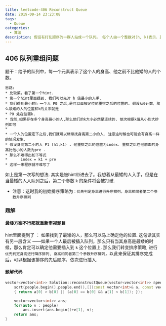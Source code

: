 ```yaml
---
title: leetcode-406 Reconstruct Queue
date: 2019-09-14 23:23:08
tags: 
  - Queue
categories: 
  - 算法
description: 假设有打乱顺序的一群人站成一个队列。 每个人由一个整数对(h, k)表示，其中h是这个人的身高，k是排在这个人前面且身高大于或等于h的人数。 编写一个算法来重建这个队列。
---
```


## 406 队列重组问题

题干：给予的队列中，每一个元素表示了这个人的身高、他之前不比他矮的人的个数。

```
思路:
* 比较菜，看了第一个hint.
* 第一个hint里面提到, 我们可以先对 h 值最小的入手.
* 我们得到最小的h 一个人 P0 之后,是可以直接定位他重排之后的位置的. 假设从0计数，那么最矮的人的位置和k的关系就是
* P0 处在位置k.
* 当然,如果存在多个身高最小的人,那么他们的k大小必然是连续的. 依次根据k值从小到大排列即可
*
* 一个人的位置定下之后,我们就可以继续找身高第二小的人. 注意这时候也可能会有身高一样的情况发生.
* 假设身高第二小的人 P1 (h1,k1) . 他重排之后的位置为index. 重排之后在他前面的身高比他小的人数为pre .
* 那么不难得出如下等式
*      index = k1 + pre
* 这样一来程序就不难写了
```

如上是第一次写的想法. 其实是被hint带进去了。我想着从最矮的人入手，但是在当最矮的人入队列之后，第二个参数 `k` 的条件将会被打破. 

- 注意：这时我的初始排序策略为 : `优先判定身高进行升序排列，身高相同者第二个参数升序排列`

### 题解

#### 最矮方案不行那就重新审视题目

hint里面提到了 ： 如果找到了最矮的人，那么可以马上确定他的位置. 这句话其实有另一层含义 ——如果一个人最后被插入队列，那么只有当其身高是最矮的时候，那么肯定可以确定他需要插入到 `k` 这个位置上. 那么我们转变排序策略, 进行 `优先判定身高进行降序排列, 身高相同者第二个参数升序排列`，以此来保证其排序完成后，可以根据该排序的先后顺序，依次进行插入.

#### 题解代码

```Cpp
vector<vector<int>> Solution::reconstructQueue(vector<vector<int>> &people) {
    sort(people.begin(),people.end(),[](const vector<int>& a, const vector<int>& b)
    { return a[0] > b[0] || (a[0] == b[0] && a[1] < b[1]); });

    vector<vector<int>> ans;
    for(auto v : people)
        ans.insert(ans.begin()+v[1], v);
    return ans;
}
```

